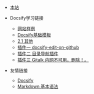 <!-- _navbar.md -->
* [本站](https://xxxxx.github.io/poi_website/#/)

* Docsify学习链接
    * [网站样例](https://github.com/docsifyjs/awesome-docsify#showcase)
    * [Docsify基础模板](https://github.com/boxtrade/docsify_sample)
    * [2.1 其他](test/README.md)
    * [插件一  docsify-edit-on-github ](https://chengit1763113879qq.github.io/docsify-edit-on-github/#/?id=docsify-edit-on-github)
    * [插件二  目录导航插件 ](https://github.com/imyelo/docsify-pagination/blob/master/readme.md)
    * [插件三  Gitalk 内网不可用，删除！。 ](https://docsify.js.org/#/zh-cn/plugins?id=gitalk)

* 友情链接
    * [Docsify](https://docsify.js.org/#/zh-cn/)
    * [Markdown 基本语法](https://markdown.com.cn/basic-syntax/)